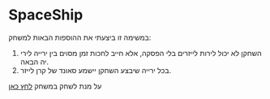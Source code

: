 # SpaceShip
במשימה זו ביצעתי את ההוספות הבאות למשחק:
1.  השחקן לא יכול לירות לייזרים בלי הפסקה, אלא חייב לחכות זמן מסוים בין ירייה 
לירי יה הבאה.
2. בכל ירייה שיבצע השחקן יישמע סאונד של קרן לייזר.

על מנת לשחק במשחק [לחץ כאן](https://adinahmias.itch.io)
